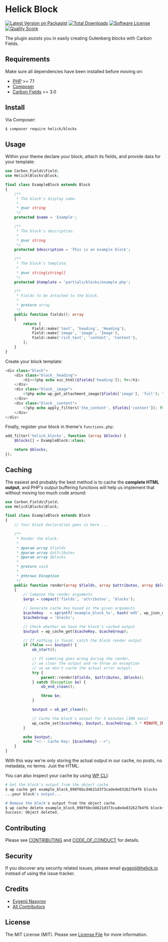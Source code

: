 # Helick Block

[![Latest Version on Packagist][ico-version]][link-packagist]
[![Total Downloads][ico-downloads]][link-downloads]
[![Software License][ico-license]](LICENSE.md)
[![Quality Score][ico-code-quality]][link-code-quality]

The plugin assists you in easily creating Gutenberg blocks with Carbon Fields.

## Requirements

Make sure all dependencies have been installed before moving on:

* [PHP](http://php.net/manual/en/install.php) >= 7.1
* [Composer](https://getcomposer.org/download/)
* [Carbon Fields](https://docs.carbonfields.net/#/quickstart) >= 3.0

## Install

Via Composer:

``` bash
$ composer require helick/blocks
```

## Usage

Within your theme declare your block, attach its fields, and provide data for your template:

``` php
use Carbon_Fields\Field;
use Helick\Blocks\Block;

final class ExampleBlock extends Block
{
    /**
     * The block's display name.
     *
     * @var string
     */
    protected $name = 'Example';

    /**
     * The block's description.
     *
     * @var string
     */
    protected $description = 'This is an example block';

    /**
     * The block's template.
     *
     * @var string|string[]
     */
    protected $template = 'partials/blocks/example.php';

    /**
     * Fields to be attached to the block.
     *
     * @return array
     */
    public function fields(): array
    {
        return [
            Field::make('text', 'heading', 'Heading'),
            Field::make('image', 'image', 'Image'),
            Field::make('rich_text', 'content', 'Content'),
        ];
    }
}
```

Create your block template:

``` php
<div class="block">
    <div class="block__heading">
        <h1><?php echo esc_html($fields['heading']); ?></h1>
    </div>
    <div class="block__image">
        <?php echo wp_get_attachment_image($fields['image'], 'full'); ?>
    </div>
    <div class="block__content">
        <?php echo apply_filters('the_content', $fields['content']); ?>
    </div>
</div>
```

Finally, register your block in theme's `functions.php`:

``` php
add_filter('helick_blocks', function (array $blocks) {
    $blocks[] = ExampleBlock::class;

    return $blocks;
});
```

## Caching

The easiest and probably the best method is to cache the **complete HTML output**, and PHP's output buffering functions will help us implement that without moving too much code around:

``` php
use Carbon_Fields\Field;
use Helick\Blocks\Block;

final class ExampleBlock extends Block
{
    // Your block declaration goes in here ...

    /**
     * Render the block.
     *
     * @param array $fields
     * @param array $attributes
     * @param array $blocks
     *
     * @return void
     *
     * @throws Exception
     */
    public function render(array $fields, array $attributes, array $blocks): void
    {
        // Compose the render arguments
        $args = compact('fields', 'attributes', 'blocks');

        // Generate cache key based on the given arguments
        $cacheKey   = sprintf('example_block_%s', hash('md5', wp_json_encode($args)));
        $cacheGroup = 'blocks';

        // Check whether we have the block's cached output
        $output = wp_cache_get($cacheKey, $cacheGroup);

        // If nothing is found, catch the block render output
        if (false === $output) {
            ob_start();

            // If someting goes wrong during the render,
            // we clear the output and re-throw an exception
            // so we don't cache the actual error output.
            try {
                parent::render($fields, $attributes, $blocks);
            } catch (Exception $e) {
                ob_end_clean();

                throw $e;
            }

            $output = ob_get_clean();

            // Cache the block's output for 5 minutes (300 secs)
            wp_cache_set($cacheKey, $output, $cacheGroup, 5 * MINUTE_IN_SECONDS);
        }

        echo $output;
        echo "<!-- Cache Key: {$cacheKey} -->";
    }
}
```

With this way we're only storing the actual output in our cache, no posts, no metadata, no terms. Just the HTML.

You can also inspect your cache by using [WP CLI](https://wp-cli.org/):

``` bash
# Get the block's output from the object cache
$ wp cache get example_block_098f6bcd4621d373cade4e832627b4f6 blocks
...your block's output...

# Remove the block's output from the object cache
$ wp cache delete example_block_098f6bcd4621d373cade4e832627b4f6 blocks
Success: Object deleted.
```

## Contributing

Please see [CONTRIBUTING](CONTRIBUTING.md) and [CODE_OF_CONDUCT](CODE_OF_CONDUCT.md) for details.

## Security

If you discover any security related issues, please email evgenii@helick.io instead of using the issue tracker.

## Credits

- [Evgenii Nasyrov][link-author]
- [All Contributors][link-contributors]

## License

The MIT License (MIT). Please see [License File](LICENSE.md) for more information.

[ico-version]: https://img.shields.io/packagist/v/helick/blocks.svg?style=flat-square
[ico-license]: https://img.shields.io/badge/license-MIT-brightgreen.svg?style=flat-square
[ico-code-quality]: https://img.shields.io/scrutinizer/g/helick/blocks.svg?style=flat-square
[ico-downloads]: https://img.shields.io/packagist/dt/helick/blocks.svg?style=flat-square

[link-packagist]: https://packagist.org/packages/helick/blocks
[link-code-quality]: https://scrutinizer-ci.com/g/helick/blocks
[link-downloads]: https://packagist.org/packages/helick/blocks
[link-author]: https://github.com/nasyrov
[link-contributors]: ../../contributors
